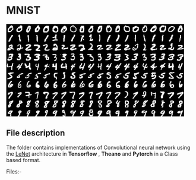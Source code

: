 # MNIST

![inserted image](../Images/1_yBdJCRwIJGoM7pwU-LNW6Q.png)

## File description
The folder contains implementations of Convolutional neural network using the  [LeNet](http://yann.lecun.com/exdb/publis/pdf/lecun-01a.pdf) architecture in **Tensorflow** , **Theano** and **Pytorch** in a Class based format. 

Files:- 

